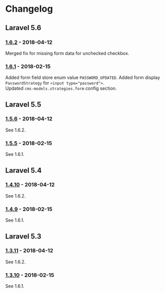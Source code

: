 # Changelog

## Laravel 5.6

### [1.6.2] - 2018-04-12
Merged fix for missing form data for unchecked checkbox. 


### [1.6.1] - 2018-02-15
Added form field store enum value `PASSWORD_UPDATED`.
Added form display `PasswordStrategy` for `<input type="password">`.  
Updated `cms-models.strategies.form` config section.


## Laravel 5.5

### [1.5.6] - 2018-04-12
See 1.6.2.


### [1.5.5] - 2018-02-15
See 1.6.1.


## Laravel 5.4

### [1.4.10] - 2018-04-12
See 1.6.2.

### [1.4.9] - 2018-02-15
See 1.6.1.


## Laravel 5.3

### [1.3.11] - 2018-04-12
See 1.6.2.

### [1.3.10] - 2018-02-15
See 1.6.1.




[1.6.2]: https://github.com/czim/laravel-cms-models/compare/1.6.1...1.6.2
[1.6.1]: https://github.com/czim/laravel-cms-models/compare/1.6.0...1.6.1

[1.5.6]: https://github.com/czim/laravel-cms-models/compare/1.5.5...1.5.6
[1.5.5]: https://github.com/czim/laravel-cms-models/compare/1.5.4...1.5.5

[1.4.10]: https://github.com/czim/laravel-cms-models/compare/1.4.9...1.4.10
[1.4.9]: https://github.com/czim/laravel-cms-models/compare/1.4.8...1.4.9

[1.3.11]: https://github.com/czim/laravel-cms-models/compare/1.3.10...1.3.11
[1.3.10]: https://github.com/czim/laravel-cms-models/compare/1.3.9...1.3.10
